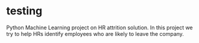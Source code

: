 # testing
Python Machine Learning project on HR attrition solution. In this project we try to help HRs identify employees who are likely to leave the company.
